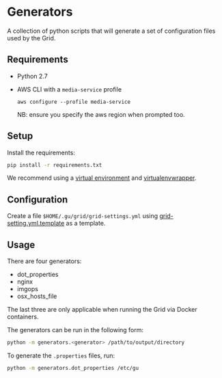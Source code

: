 # Generators

A collection of python scripts that will generate a set of configuration files used by the Grid.

## Requirements

- Python 2.7
- AWS CLI with a `media-service` profile

  `aws configure --profile media-service`

  NB: ensure you specify the aws region when prompted too.

## Setup

Install the requirements:

```sh
pip install -r requirements.txt
```

We recommend using a [virtual environment](http://docs.python-guide.org/en/latest/dev/virtualenvs/)
and [virtualenvwrapper](https://virtualenvwrapper.readthedocs.org/en/latest/).

## Configuration

Create a file `$HOME/.gu/grid/grid-settings.yml` using [grid-setting.yml.template](./grid-settings.yml.template)
as a template.

## Usage

There are four generators:
- dot_properties
- nginx
- imgops
- osx_hosts_file

The last three are only applicable when running the Grid via Docker containers.

The generators can be run in the following form:

```sh
python -m generators.<generator> /path/to/output/directory
```

To generate the `.properties` files, run:

```sh
python -m generators.dot_properties /etc/gu
```

